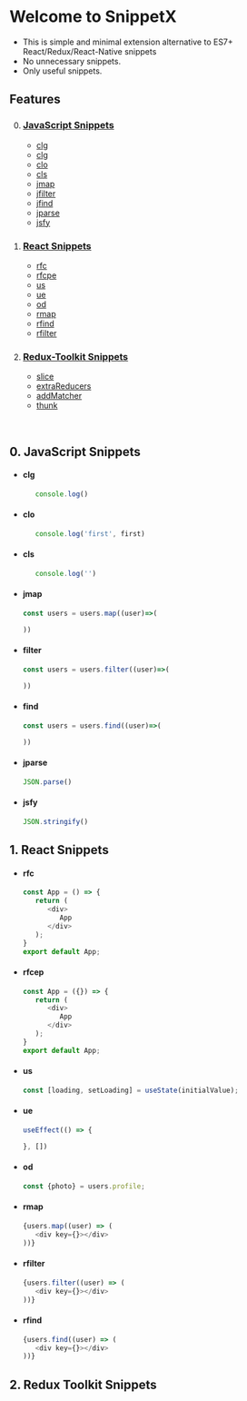 # Welcome to SnippetX

- This is simple and minimal extension alternative to ES7+ React/Redux/React-Native snippets
- No unnecessary snippets.
- Only useful snippets.

## Features

0. ### [JavaScript Snippets](#0-javascript-snippets)

   - [clg](#clg)
   - [clg](#clg)
   - [clo](#clo)
   - [cls](#cls)
   - [jmap](#jmap)
   - [jfilter](#jfilter)
   - [jfind](#jfind)
   - [jparse](#jparse)
   - [jsfy](#jsfy)

1. ### [React Snippets](#1-react-snippets)

   - [rfc](#rfc)
   - [rfcpe](#rfcpe)
   - [us](#us)
   - [ue](#ue)
   - [od](#od)
   - [rmap](#rmap)
   - [rfind](#rfind)
   - [rfilter](#rfilter)

2. ### [Redux-Toolkit Snippets](#2-redux-toolkit-snippets)

   - [slice](#slice)
   - [extraReducers](#extrareducers)
   - [addMatcher](#addmatcher)
   - [thunk](#thunk)

<br/>

## 0. JavaScript Snippets

- #### **clg**

   ```javascript 
      console.log()
   ```
- #### **clo**

   ```javascript 
      console.log('first', first)
   ```
- #### **cls**

   ```javascript 
      console.log('')
   ```
- #### **jmap**

   ```javascript 
   const users = users.map((user)=>(
  
   ))
   ```
- #### **filter**

   ```javascript 
   const users = users.filter((user)=>(
  
   ))
   ```
- #### **find**

   ```javascript 
   const users = users.find((user)=>(
  
   ))
   ```
- #### **jparse**

   ```javascript 
   JSON.parse()
   ```
- #### **jsfy**

   ```javascript 
   JSON.stringify()
   ```

## 1. React Snippets

- #### **rfc**

   ```javascript 
   const App = () => {
      return (
         <div>
            App
         </div>
      );
   }
   export default App;
   ```

- #### **rfcep**

   ```javascript 
   const App = ({}) => {
      return (
         <div>
            App
         </div>
      );
   }
   export default App;
   ```

- #### **us**

   ```javascript 
   const [loading, setLoading] = useState(initialValue);
   ```
- #### **ue**

   ```javascript 
   useEffect(() => {
   
   }, [])
   ```

- #### **od**

   ```javascript 
   const {photo} = users.profile;
   ```

- #### **rmap**

   ```javascript 
   {users.map((user) => (
      <div key={}></div>
   ))}
   ```
- #### **rfilter**

   ```javascript 
   {users.filter((user) => (
      <div key={}></div>
   ))}
   ```
- #### **rfind**

   ```javascript 
   {users.find((user) => (
      <div key={}></div>
   ))}
   ```
## 2. Redux Toolkit Snippets